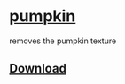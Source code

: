 # [pumpkin](https://github.com/ZoeyVid/pumpkin)
removes the pumpkin texture 

## [Download](https://github.com/ZoeyVid/pumpkin/releases/latest/download/pumpkin.zip)
